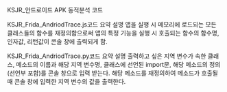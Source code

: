 KSJR_안드로이드 APK 동적분석 코드

KSJR_Frida_AndriodTrace.js코드 요약 설명 
앱을 실행 시 메모리에 로드되는 모든 클래스들의 함수를 재정의함으로써 앱의 특정 기능을 실행 시 호출되는 함수의 함수명, 인자값, 리턴값이 콘솔 창에 출력되게 함.

KSJR_Frida_AndriodTrace.py코드 요약 설명 
출력하고 싶은 지역 변수가 속한 클래스, 메소드의 이름과 해당 지역 변수명, 클래스에 선언된 import문, 해당 메소드의 정의(선언부 포함)를 콘솔 창으로 입력 받는다. 
해당 메소드를 재정의하여 메소드가 호출될 때 콘솔 창에 입력한 지역 변수의 값을 출력한다.
